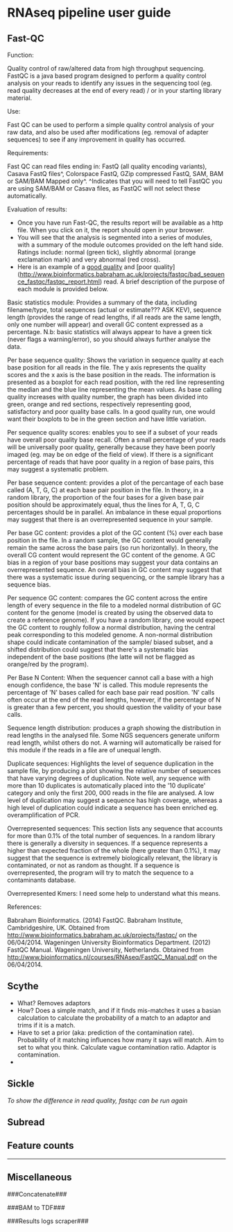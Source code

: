 RNAseq pipeline user guide
===========================

Fast-QC
-------

Function: 

Quality control of raw/altered data from high throughput sequencing. 
FastQC is a java based program designed to perform a quality control analysis on your reads to identify any issues in the sequencing tool (eg. read quality decreases at the end of every read) / or in your starting library material. 

Use: 

Fast QC can be used to perform a simple quality control analysis of your raw data, and also be used after modifications (eg. removal of adapter sequences) to see if any improvement in quality has occurred. 

Requirements:

Fast QC can read files ending in: FastQ (all quality encoding variants), Casava FastQ files^, Colorspace FastQ, GZip compressed FastQ, SAM, BAM or SAM/BAM Mapped only^. 
^Indicates that you will need to tell FastQC you are using SAM/BAM or Casava files, as FastQC will not select these automatically. 

Evaluation of results:

- Once you have run Fast-QC, the results report will be available as a http file. When you click on it, the report should open in your browser.
- You will see that the analysis is segmented into a series of modules, with a summary of the module outcomes provided on the left hand side. Ratings include: normal (green tick), slightly abnormal (orange exclamation mark) and very abnormal (red cross). 
- Here is an example of a [good quality](http://www.bioinformatics.babraham.ac.uk/projects/fastqc/good_sequence_short_fastqc/fastqc_report.html) and [poor quality] (http://www.bioinformatics.babraham.ac.uk/projects/fastqc/bad_sequence_fastqc/fastqc_report.html) read. A brief description of the purpose of each module is provided below. 

Basic statistics module: Provides a summary of the data, including filename/type, total sequences (actual or estimate??? ASK KEV), sequence length (provides the range of read lengths, if all reads are the same length, only one number will appear) and overall GC content expressed as a percentage. N.b: basic statistics will always appear to have a green tick (never flags a warning/error), so you should always further analyse the data. 

Per base sequence quality: Shows the variation in sequence quality at each base position for all reads in the file. The y axis represents the quality scores and the x axis is the base position in the reads. The information is presented as a boxplot for each read position, with the red line representing the median and the blue line representing the mean values. As base calling quality increases with quality number, the graph has been divided into green, orange and red sections, respectively representing good, satisfactory and poor quality base calls. In a good quality run, one would want their boxplots to be in the green section and have little variation. 

Per sequence quality scores: enables you to see if a subset of your reads have overall poor quality base recall. Often a small percentage of your reads will be universally poor quality, generally because they have been poorly imaged (eg. may be on edge of the field of view). If there is a significant percentage of reads that have poor quality in a region of base pairs, this may suggest a systematic problem. 

Per base sequence content: provides a plot of the percantage of each base called (A, T, G, C) at each base pair position in the file. In theory, in a random library, the proportion of the four bases for a given base pair position should be approximately equal, thus the lines for A, T, G, C percentages should be in parallel. An imbalance in these equal proportions may suggest that there is an overrepresented sequence in your sample. 

Per base GC content: provides a plot of the GC content (%) over each base position in the file. In a random sample, the GC content would generally remain the same across the base pairs (so run horizontally). In theory, the overall CG content would represent the GC content of the genome. A GC bias in a region of your base positions may suggest your data contains an overrepresented sequence. An overall bias in GC content may suggest that there was a systematic issue during sequencing, or the sample library has a sequence bias. 

Per sequence GC content: compares the GC content across the entire length of every sequence in the file to a modeled normal distribution of GC content for the genome (model is created by using the observed data to create a reference genome). If you have a random library, one would expect the GC content to roughly follow a normal distribution, having the central peak corresponding to this modeled genome. A non-normal distribution shape could indicate contamination of the sample/ biased subset, and a shifted distribution could suggest that there's a systematic bias independent of the base positions (the latte will not be flagged as orange/red by the program).

Per Base N Content: When the sequencer cannot call a base with a high enough confidence, the base 'N' is called. This module represents the percentage of 'N' bases called for each base pair read position. 'N' calls often occur at the end of the read lengths, however, if the percentage of N is greater than a few percent, you should question the validity of your base calls. 

Sequence length distribution: produces a graph showing the distribution in read lengths in the analysed file. Some NGS sequencers generate uniform read length, whilst others do not. A warning will automatically be raised for this module if the reads in a file are of unequal length. 

Duplicate sequences: Highlights the level of sequence duplication in the sample file, by producing a plot showing the relative number of sequences that have varying degrees of duplication. Note well, any sequence with more than 10 duplicates is automatically placed into the '10 duplicate' category and only the first 200, 000 reads in the file are analysed. A low level of duplication may suggest a sequence has high coverage, whereas a high level of duplication could indicate a sequence has been enriched eg. overamplification of PCR. 

Overrepresented sequences: This section lists any sequence that accounts for more than 0.1% of the total number of sequences. In a random library there is generally a diversity in sequences. If a sequence represents a higher than expected fraction of the whole (here greater than 0.1%), it may suggest that the sequence is extremely biologically relevant, the library is contaminated, or not as random as thought. If a sequence is overrepresented, the program will try to match the sequence to a contaminants database. 

Overrepresented Kmers: 
I need some help to understand what this means. 


References:

Babraham Bioinformatics. (2014) FastQC. Babraham Institute, Cambridgeshire, UK. Obtained from <http://www.bioinformatics.babraham.ac.uk/projects/fastqc/> on the 06/04/2014. 
Wageningen University Bioinformatics Department. (2012) FastQC Manual. Wageningen University, Netherlands. Obtained from <http://www.bioinformatics.nl/courses/RNAseq/FastQC_Manual.pdf> on the 06/04/2014. 


Scythe
------

- What? Removes adaptors
- How? Does a simple match, and if it finds mis-matches it uses a basian calculation to calculate the probability of a match to an adaptor and trims if it is a match. 
- Have to set a prior (aka: prediction of the contamination rate). Probability of it matching influences how many it says will match. Aim to set to what you think. Calculate vague contamination ratio. Adaptor is contamination.  
-

Sickle
------

*To show the difference in read quality, fastqc can be run again*

Subread
-------

Feature counts
--------------

---

Miscellaneous
-------------

###Concatenate###

###BAM to TDF###

###Results logs scraper###
